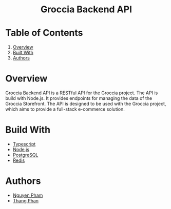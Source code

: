 <h1 align="center">
  Groccia Backend API
</h1>

# Table of Contents

1. [Overview](#overview)
2. [Built With](#build-with)
3. [Authors](#authors)

# Overview

Groccia Backend API is a RESTful API for the Groccia project. The API is build with Node.js. It provides endpoints for managing the data of the Groccia Storefront. The API is designed to be used with the Groccia project, which aims to provide a full-stack e-commerce solution.

# Build With

- [Typescript](https://www.typescriptlang.org/)
- [Node.js](https://nodejs.org/)
- [PostgreSQL](https://www.postgresql.org/)
- [Redis](https://redis.io/)

# Authors

- [Nguyen Pham](https://github.com/nguyenfamj)
- [Thang Phan](https://github.com/Thangphan0102)
